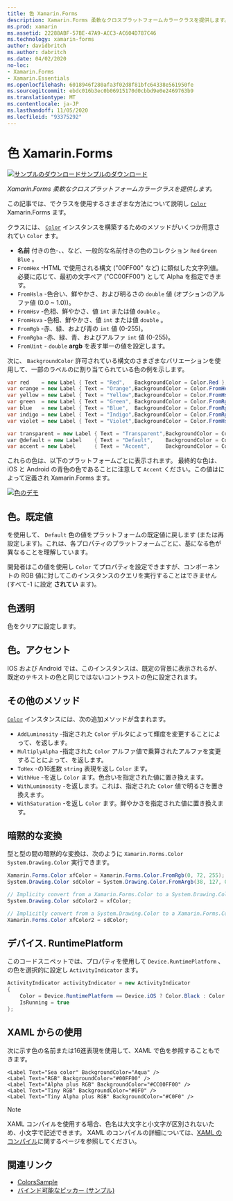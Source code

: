 ```yaml
---
title: 色 Xamarin.Forms
description: Xamarin.Forms 柔軟なクロスプラットフォームカラークラスを提供します。 この記事では、Color クラスによって提供される機能とその使用方法について説明します。
ms.prod: xamarin
ms.assetid: 22288ABF-57BE-47A9-ACC3-AC604D787C46
ms.technology: xamarin-forms
author: davidbritch
ms.author: dabritch
ms.date: 04/02/2020
no-loc:
- Xamarin.Forms
- Xamarin.Essentials
ms.openlocfilehash: 6018946f280afa3f02d8f81bfc64338e561950fe
ms.sourcegitcommit: ebdc016b3ec0b06915170d0cbbd9e0e2469763b9
ms.translationtype: MT
ms.contentlocale: ja-JP
ms.lasthandoff: 11/05/2020
ms.locfileid: "93375292"
---
```

# <a name="colors-in-no-locxamarinforms"></a>色 Xamarin.Forms

[![サンプルのダウンロード](~/media/shared/download.png)サンプルのダウンロード](/samples/xamarin/xamarin-forms-samples/workingwithcolors)

_Xamarin.Forms 柔軟なクロスプラットフォームカラークラスを提供します。_

この記事では、でクラスを使用するさまざまな方法について説明し [`Color`](xref:Xamarin.Forms.Color) Xamarin.Forms ます。

クラスには、 [`Color`](xref:Xamarin.Forms.Color) インスタンスを構築するためのメソッドがいくつか用意されてい `Color` ます。

- **名前** 付きの色-、、など、一般的な名前付きの色のコレクション `Red` `Green` `Blue` 。
- `FromHex` -HTML で使用される構文 ("00FF00" など) に類似した文字列値。 必要に応じて、最初の文字ペア ("CC00FF00") として Alpha を指定できます。
- `FromHsla` -色合い、鮮やかさ、および明るさの `double` 値 (オプションのアルファ値 (0.0 ~ 1.0))。
- `FromHsv` -色相、鮮やかさ、値 `int` または値 `double` 。
- `FromHsva` -色相、鮮やかさ、値 `int` または値 `double` 。
- `FromRgb` -赤、緑、および青の `int` 値 (0-255)。
- `FromRgba` -赤、緑、青、およびアルファ  `int` 値 (0-255)。
- `FromUint` - `double` **argb** を表す単一の値を設定します。

次に、 `BackgroundColor` 許可されている構文のさまざまなバリエーションを使用して、一部のラベルのに割り当てられている色の例を示します。

```csharp
var red    = new Label { Text = "Red",   BackgroundColor = Color.Red };
var orange = new Label { Text = "Orange",BackgroundColor = Color.FromHex("FF6A00") };
var yellow = new Label { Text = "Yellow",BackgroundColor = Color.FromHsla(0.167, 1.0, 0.5, 1.0) };
var green  = new Label { Text = "Green", BackgroundColor = Color.FromRgb (38, 127, 0) };
var blue   = new Label { Text = "Blue",  BackgroundColor = Color.FromRgba(0, 38, 255, 255) };
var indigo = new Label { Text = "Indigo",BackgroundColor = Color.FromRgb (0, 72, 255) };
var violet = new Label { Text = "Violet",BackgroundColor = Color.FromHsla(0.82, 1, 0.25, 1) };

var transparent = new Label { Text = "Transparent",BackgroundColor = Color.Transparent };
var @default = new Label    { Text = "Default",    BackgroundColor = Color.Default };
var accent = new Label      { Text = "Accent",     BackgroundColor = Color.Accent };
```

これらの色は、以下のプラットフォームごとに表示されます。 最終的な色は、iOS と Android の青色の色であることに注意して `Accent` ください。この値はによって定義され Xamarin.Forms ます。

 [![色のデモ](colors-images/colors-sml.png "色のデモ")](colors-images/colors.png#lightbox "色のデモ")

## <a name="colordefault"></a>色。既定値

を使用して、 `Default` 色の値をプラットフォームの既定値に戻します (または再設定します)。これは、各プロパティのプラットフォームごとに、基になる色が異なることを理解しています。

開発者はこの値を使用し `Color` てプロパティを設定できますが、コンポーネントの RGB 値に対してこのインスタンスのクエリを実行することはできません (すべて-1 に設定 **されてい** ます)。

## <a name="colortransparent"></a>色透明

色をクリアに設定します。

## <a name="coloraccent"></a>色。アクセント

IOS および Android では、このインスタンスは、既定の背景に表示されるが、既定のテキストの色と同じではないコントラストの色に設定されます。

## <a name="additional-methods"></a>その他のメソッド

[`Color`](xref:Xamarin.Forms.Color) インスタンスには、次の追加メソッドが含まれます。

- `AddLuminosity` -指定された `Color` デルタによって輝度を変更することによって、を返します。
- `MultiplyAlpha` -指定された `Color` アルファ値で乗算されたアルファを変更することによって、を返します。
- `ToHex` -の16進数 `string` 表現を返し `Color` ます。
- `WithHue` -を返し `Color` ます。色合いを指定された値に置き換えます。
- `WithLuminosity` -を返します。これは、指定された `Color` 値で明るさを置き換えます。
- `WithSaturation` -を返し `Color` ます。鮮やかさを指定された値に置き換えます。

## <a name="implicit-conversions"></a>暗黙的な変換

型と型の間の暗黙的な変換は、次のように `Xamarin.Forms.Color` `System.Drawing.Color` 実行できます。

```csharp
Xamarin.Forms.Color xfColor = Xamarin.Forms.Color.FromRgb(0, 72, 255);
System.Drawing.Color sdColor = System.Drawing.Color.FromArgb(38, 127, 0);

// Implicity convert from a Xamarin.Forms.Color to a System.Drawing.Color
System.Drawing.Color sdColor2 = xfColor;

// Implicitly convert from a System.Drawing.Color to a Xamarin.Forms.Color
Xamarin.Forms.Color xfColor2 = sdColor;
```

## <a name="deviceruntimeplatform"></a>デバイス. RuntimePlatform

このコードスニペットでは、プロパティを使用して `Device.RuntimePlatform` 、の色を選択的に設定し `ActivityIndicator` ます。

```csharp
ActivityIndicator activityIndicator = new ActivityIndicator
{
    Color = Device.RuntimePlatform == Device.iOS ? Color.Black : Color.Default,
    IsRunning = true
};
```

## <a name="use-from-xaml"></a>XAML からの使用

次に示す色の名前または16進表現を使用して、XAML で色を参照することもできます。

```xaml
<Label Text="Sea color" BackgroundColor="Aqua" />
<Label Text="RGB" BackgroundColor="#00FF00" />
<Label Text="Alpha plus RGB" BackgroundColor="#CC00FF00" />
<Label Text="Tiny RGB" BackgroundColor="#0F0" />
<Label Text="Tiny Alpha plus RGB" BackgroundColor="#C0F0" />
```

> [!NOTE]
> XAML コンパイルを使用する場合、色名は大文字と小文字が区別されないため、小文字で記述できます。 XAML のコンパイルの詳細については、[XAML のコンパイル](~/xamarin-forms/xaml/xamlc.md)に関するページを参照してください。

## <a name="related-links"></a>関連リンク

- [ColorsSample](/samples/xamarin/xamarin-forms-samples/workingwithcolors)
- [バインド可能なピッカー (サンプル)](/samples/xamarin/xamarin-forms-samples/userinterface-bindablepicker)